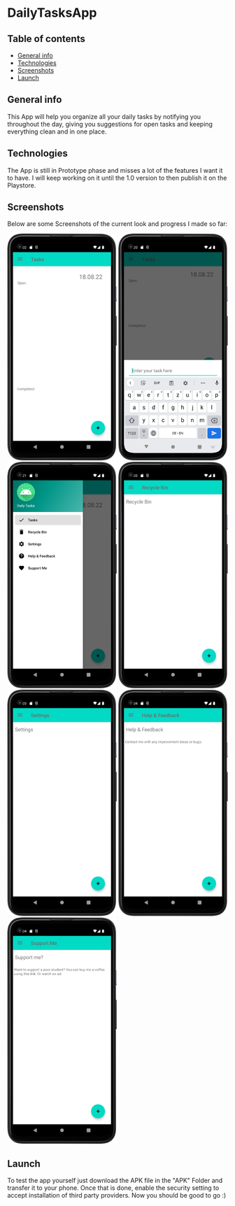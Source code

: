 # DailyTasksApp

## Table of contents
* [General info](#general-info)
* [Technologies](#technologies)
* [Screenshots](#screenshots)
* [Launch](#launch)

## General info
This App will help you organize all your daily tasks by notifying you throughout the day, giving you suggestions for open tasks and keeping everything clean and in one place.

## Technologies
The App is still in Prototype phase and misses a lot of the features I want it to have. I will keep working on it until the 1.0 version to then publish it on the Playstore.

## Screenshots
Below are some Screenshots of the current look and progress I made so far:

<img src="Screenshots/Screenshot_20220819_105326.png" alt="Start Screen" width="250"/>
<img src="Screenshots/Screenshot_20220819_111012.png" alt="Bottom Sheet" width="250"/>
<img src="Screenshots/Screenshot_20220819_111130.png" alt="Navigation Drawer" width="250"/>
<img src="Screenshots/Screenshot_20220819_105356.png" alt="Recycle Bin Screen" width="250"/>
<img src="Screenshots/Screenshot_20220819_105406.png" alt="Settings" width="250"/>
<img src="Screenshots/Screenshot_20220819_105417.png" alt="Help and Feedback" width="250"/>
<img src="Screenshots/Screenshot_20220819_105430.png" alt="Support Me" width="250"/>

## Launch
To test the app yourself just download the APK file in the "APK" Folder and transfer it to your phone. Once that is done, enable the security setting to accept installation of third party providers. Now you should be good to go :)
